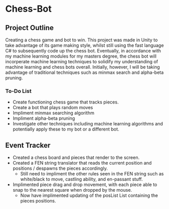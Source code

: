 # Chess-Bot

## Project Outline
Creating a chess game and bot to win. This project was made in Unity to take advantage of its game making style, whilst still using the fast language C# to subsequently code up the chess bot. Eventually, in accordance with my machine learning modules for my masters degree, the chess bot will incorperate machine learning techniques to solidify my understanding of machine learning and chess bots overall. Initially, however, I will be taking advantage of traditional techniques such as minmax search and alpha-beta pruning. 

### To-Do List
- Create functioning chess game that tracks pieces.
- Create a bot that plays random moves 
- Impliment minmax searching algorithm
- Impliment alpha-beta pruning
- Investigate other techniques including machine learning algorithms and potentially apply these to my bot or a different bot.

## Event Tracker 
- Created a chess board and pieces that render to the screen.
- Created a FEN string translator that reads the current position and positions / despawns the pieces accordingly.
    - Still need to impliment the other rules seen in the FEN string such as white/black to move, castling ability, and en-passant stuff.
- Implimented piece drag and drop movement, with each piece able to snap to the nearest square when dropped by the mouse.
    - Now have implimented updating of the posList List containing the pieces positions.
